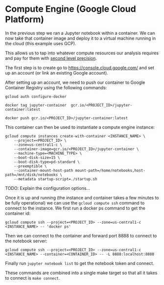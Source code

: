 # Compute Engine (Google Cloud Platform)

In the previous step we ran a Jupyter notebook within a container. We can now take that container image and deploy it to a virtual machine running in the cloud (this example uses GCP).

This allows us to tap into whatever compute resources our analysis requires and pay for them with [second level precision](https://cloud.google.com/blog/products/gcp/extending-per-second-billing-in-google).

The first step is to create go to https://console.cloud.google.com/ and set up an account (or link an existing Google account).

After setting up an account, we need to push our container to Google Container Registry using the following commands:

`gcloud auth configure-docker`

`docker tag jupyter-container  gcr.io/<PROJECT_ID>/jupyter-container:latest`

`docker push gcr.io/<PROJECT_ID>/jupyter-container:latest`

<!--
```
gcloud compute disks create shared-disk \
    --project=<PROJECT_ID> \
    --zone=us-central1-c \
    --type=pd-standard \
    --size=15
```

```
gcloud compute instances attach-disk <INSTANCE_NAME> \
    --project=<PROJECT_ID> \
    --zone=us-central1-c \
    --disk=shared-disk
```

```
gcloud compute instances detach-disk <INSTANCE_NAME> \
    --project=<PROJECT_ID> \
    --zone=us-central1-c \
    --disk=shared-disk
``` -->

This container can then be used to instantiate a compute engine instance:

```
gcloud compute instances create-with-container <INSTANCE_NAME> \
    --project=<PROJECT_ID> \
    --zone=us-central1-c \
    --container-image=gcr.io/<PROJECT_ID>/jupyter-container \
    --machine-type=<MACHINE_TYPE> \
    --boot-disk-size=15 \
    --boot-disk-type=pd-standard \
    --preemptible \
    --container-mount-host-path mount-path=/home/notebooks,host-path=/mnt/disk/notebooks \
    --metadata startup-script=./startup.sh
```

TODO: Explain the configuration options...

<!-- ```
gcloud compute instances stop <INSTANCE_NAME> \
    --project=<PROJECT_ID> \
    --zone=us-central1-c \
```

```
gcloud compute instances start <INSTANCE_NAME> \
    --project=<PROJECT_ID> \
    --zone=us-central1-c \
``` -->

Once it is up and running (the instance and container takes a few minutes to be fully operational) we can use the `gcloud compute ssh` command to connect to the instance. We first run a docker ps command to get the container id:

<!-- format the disk... https://cloud.google.com/compute/docs/disks/add-persistent-disk#formatting -->


`gcloud compute ssh --project=<PROJECT_ID> --zone=us-central1-c <INSTANCE_NAME> -- 'docker ps'`

Then we can connect to the container and forward port 8888 to connect to the notebook server:

`gcloud compute ssh --project=<PROJECT_ID> --zone=us-central1-c <INSTANCE_NAME> --container=<CONTAINER_ID> -- -L 8888:localhost:8888`

Finally run `jupyter notebook list` to get the notebook token and connect.

These commands are combined into a single make target so that all it takes to connect is `make connect`.

<!-- `gcloud compute instances delete test-instance --project=<PROJECT_ID> --zone=us-central1-c` -->
